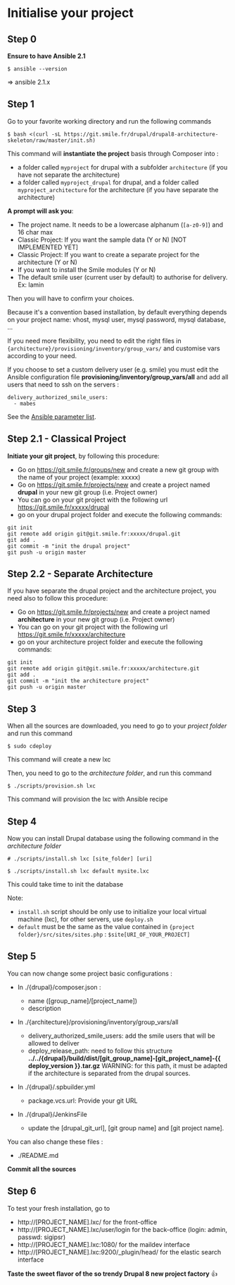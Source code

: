 Initialise your project
=======================

Step 0
------

__Ensure to have Ansible 2.1__
```
$ ansible --version
```
=> ansible 2.1.x

Step 1
------

Go to your favorite working directory and run the following commands  

```
$ bash <(curl -sL https://git.smile.fr/drupal/drupal8-architecture-skeleton/raw/master/init.sh)
```

This command will __instantiate the project__ basis through Composer into :

 + a folder called `myproject` for drupal with a subfolder `architecture` (if you have not separate the architecture)
 + a folder called `myproject_drupal` for drupal, and a folder called `myproject_architecture` for the architecture (if you have separate the architecture)

__A prompt will ask you__:

 + The project name. It needs to be a lowercase alphanum (`[a-z0-9]`) and 16 char max
 + Classic Project: If you want the sample data  (Y or N) [NOT IMPLEMENTED YET]
 + Classic Project: If you want to create a separate project for the architecture  (Y or N)
 + If you want to install the Smile modules (Y or N)
 + The default smile user (current user by default) to authorise for delivery. Ex: lamin
 
Then you will have to confirm your choices.

Because it's a convention based installation, by default everything depends on your project name: vhost, mysql user, mysql password, mysql database, ...

If you need more flexibility, you need to edit the right files in `{architecture}/provisioning/inventory/group_vars/` and customise vars according to your need.

If you choose to set a custom delivery user (e.g. smile) you must edit the Ansible configuration file __provisioning/inventory/group_vars/all__ and add all users that need to ssh on the servers :

```
delivery_authorized_smile_users:
  - mabes
```

See the [Ansible parameter list](docs/parameters.md).

Step 2.1 - Classical Project
----------------------------

__Initiate your git project__, by following this procedure:

 + Go on https://git.smile.fr/groups/new and create a new git group with the name of your project (example: xxxxx)
 + Go on https://git.smile.fr/projects/new and create a project named **drupal** in your new git group (i.e. Project owner)
 + You can go on your git project with the following url https://git.smile.fr/xxxxx/drupal
 + go on your drupal project folder and execute the following commands:
 
```
git init
git remote add origin git@git.smile.fr:xxxxx/drupal.git
git add .
git commit -m "init the drupal project"
git push -u origin master
```

Step 2.2 - Separate Architecture
--------------------------------

If you have separate the drupal project and the architecture project, you need also to follow this procedure:

 + Go on https://git.smile.fr/projects/new and create a project named **architecture** in your new git group (i.e. Project owner)
 + You can go on your git project with the following url https://git.smile.fr/xxxxx/architecture
 + go on your architecture project folder and execute the following commands:
 
```
git init
git remote add origin git@git.smile.fr:xxxxx/architecture.git
git add .
git commit -m "init the architecture project"
git push -u origin master
```


Step 3
------

When all the sources are downloaded, you need to go to your *project folder* and run this command

```
$ sudo cdeploy
```
This command will create a new lxc   

Then, you need to go to the *architecture folder*, and run this command

```
$ ./scripts/provision.sh lxc
```
This command will provision the lxc with Ansible recipe   


Step 4
------

Now you can install Drupal database using the following command in the *architecture folder*

```
# ./scripts/install.sh lxc [site_folder] [uri]

$ ./scripts/install.sh lxc default mysite.lxc
```

This could take time to init the database

Note:

 + `install.sh` script should be only use to initialize your local virtual machine (lxc), for other servers, use `deploy.sh`
 + `default` must be the same as the value contained in `{project folder}/src/sites/sites.php` : `$site[URI_OF_YOUR_PROJECT]`

Step 5
------

You can now change some project basic configurations :
 + In ./{drupal}/composer.json :
     + name ([group_name]/[project_name])
     + description


 + In ./{architecture}/provisioning/inventory/group_vars/all
     + delivery_authorized_smile_users: add the smile users that will be allowed to deliver
     + deploy_release_path: need to follow this structure __../../{drupal}/build/dist/[git_group_name]-[git_project_name]-{{ deploy_version }}.tar.gz__
       WARNING: for this path, it must be adapted if the architecture is separated from the drupal sources.


 + In ./{drupal}/.spbuilder.yml
     + package.vcs.url: Provide your git URL


+ In ./{drupal}/JenkinsFile
     + update the [drupal_git_url], [git group name] and [git project name].

You can also change these files :

 + ./README.md

__Commit all the sources__

Step 6
------

To test your fresh installation, go to

 + http://[PROJECT_NAME].lxc/                   for the front-office
 + http://[PROJECT_NAME].lxc/user/login         for the back-office (login: admin, passwd: sigipsr)
 + http://[PROJECT_NAME].lxc:1080/              for the maildev interface
 + http://[PROJECT_NAME].lxc:9200/_plugin/head/ for the elastic search interface

__Taste the sweet flavor of the so trendy Drupal 8 new project factory__ :+1:

